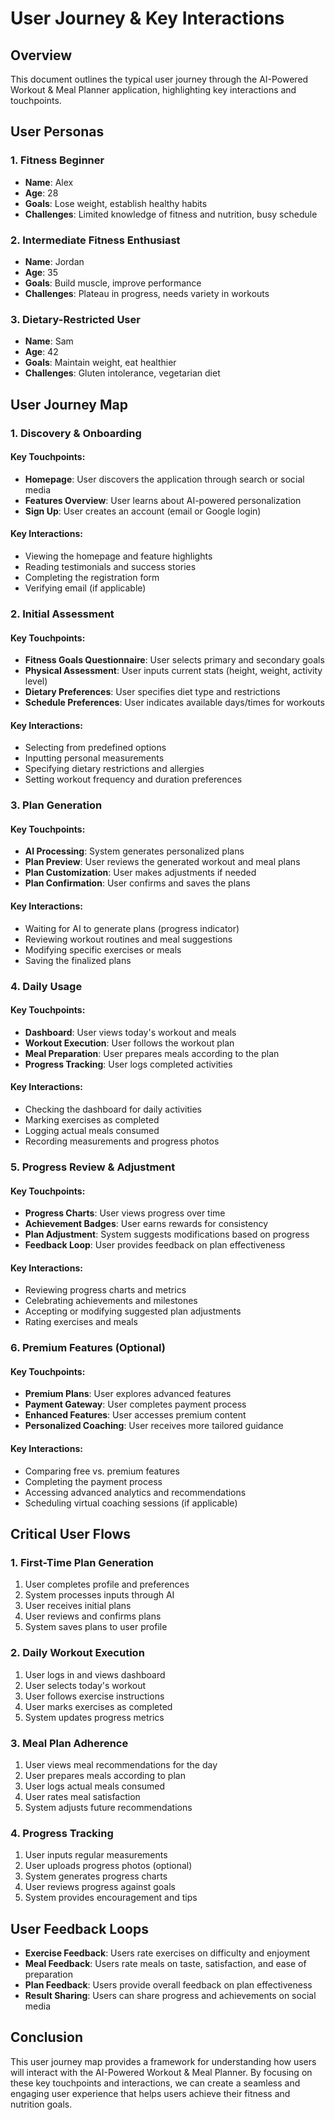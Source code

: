 # User Journey & Key Interactions

## Overview

This document outlines the typical user journey through the AI-Powered Workout & Meal Planner application, highlighting key interactions and touchpoints.

## User Personas

### 1. Fitness Beginner
- **Name**: Alex
- **Age**: 28
- **Goals**: Lose weight, establish healthy habits
- **Challenges**: Limited knowledge of fitness and nutrition, busy schedule

### 2. Intermediate Fitness Enthusiast
- **Name**: Jordan
- **Age**: 35
- **Goals**: Build muscle, improve performance
- **Challenges**: Plateau in progress, needs variety in workouts

### 3. Dietary-Restricted User
- **Name**: Sam
- **Age**: 42
- **Goals**: Maintain weight, eat healthier
- **Challenges**: Gluten intolerance, vegetarian diet

## User Journey Map

### 1. Discovery & Onboarding

#### Key Touchpoints:
- **Homepage**: User discovers the application through search or social media
- **Features Overview**: User learns about AI-powered personalization
- **Sign Up**: User creates an account (email or Google login)

#### Key Interactions:
- Viewing the homepage and feature highlights
- Reading testimonials and success stories
- Completing the registration form
- Verifying email (if applicable)

### 2. Initial Assessment

#### Key Touchpoints:
- **Fitness Goals Questionnaire**: User selects primary and secondary goals
- **Physical Assessment**: User inputs current stats (height, weight, activity level)
- **Dietary Preferences**: User specifies diet type and restrictions
- **Schedule Preferences**: User indicates available days/times for workouts

#### Key Interactions:
- Selecting from predefined options
- Inputting personal measurements
- Specifying dietary restrictions and allergies
- Setting workout frequency and duration preferences

### 3. Plan Generation

#### Key Touchpoints:
- **AI Processing**: System generates personalized plans
- **Plan Preview**: User reviews the generated workout and meal plans
- **Plan Customization**: User makes adjustments if needed
- **Plan Confirmation**: User confirms and saves the plans

#### Key Interactions:
- Waiting for AI to generate plans (progress indicator)
- Reviewing workout routines and meal suggestions
- Modifying specific exercises or meals
- Saving the finalized plans

### 4. Daily Usage

#### Key Touchpoints:
- **Dashboard**: User views today's workout and meals
- **Workout Execution**: User follows the workout plan
- **Meal Preparation**: User prepares meals according to the plan
- **Progress Tracking**: User logs completed activities

#### Key Interactions:
- Checking the dashboard for daily activities
- Marking exercises as completed
- Logging actual meals consumed
- Recording measurements and progress photos

### 5. Progress Review & Adjustment

#### Key Touchpoints:
- **Progress Charts**: User views progress over time
- **Achievement Badges**: User earns rewards for consistency
- **Plan Adjustment**: System suggests modifications based on progress
- **Feedback Loop**: User provides feedback on plan effectiveness

#### Key Interactions:
- Reviewing progress charts and metrics
- Celebrating achievements and milestones
- Accepting or modifying suggested plan adjustments
- Rating exercises and meals

### 6. Premium Features (Optional)

#### Key Touchpoints:
- **Premium Plans**: User explores advanced features
- **Payment Gateway**: User completes payment process
- **Enhanced Features**: User accesses premium content
- **Personalized Coaching**: User receives more tailored guidance

#### Key Interactions:
- Comparing free vs. premium features
- Completing the payment process
- Accessing advanced analytics and recommendations
- Scheduling virtual coaching sessions (if applicable)

## Critical User Flows

### 1. First-Time Plan Generation
1. User completes profile and preferences
2. System processes inputs through AI
3. User receives initial plans
4. User reviews and confirms plans
5. System saves plans to user profile

### 2. Daily Workout Execution
1. User logs in and views dashboard
2. User selects today's workout
3. User follows exercise instructions
4. User marks exercises as completed
5. System updates progress metrics

### 3. Meal Plan Adherence
1. User views meal recommendations for the day
2. User prepares meals according to plan
3. User logs actual meals consumed
4. User rates meal satisfaction
5. System adjusts future recommendations

### 4. Progress Tracking
1. User inputs regular measurements
2. User uploads progress photos (optional)
3. System generates progress charts
4. User reviews progress against goals
5. System provides encouragement and tips

## User Feedback Loops

- **Exercise Feedback**: Users rate exercises on difficulty and enjoyment
- **Meal Feedback**: Users rate meals on taste, satisfaction, and ease of preparation
- **Plan Feedback**: Users provide overall feedback on plan effectiveness
- **Result Sharing**: Users can share progress and achievements on social media

## Conclusion

This user journey map provides a framework for understanding how users will interact with the AI-Powered Workout & Meal Planner. By focusing on these key touchpoints and interactions, we can create a seamless and engaging user experience that helps users achieve their fitness and nutrition goals. 